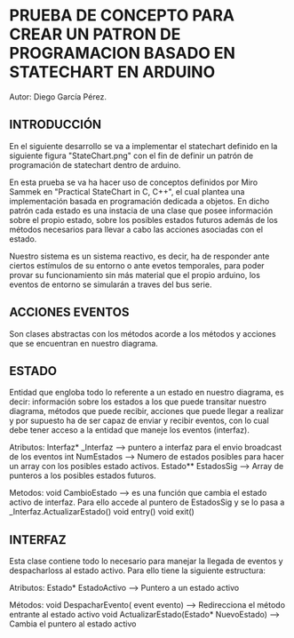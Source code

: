 # PRUEBA DE CONCEPTO PARA CREAR UN PATRON DE PROGRAMACION BASADO EN STATECHART EN ARDUINO

Autor: Diego García Pérez.



## INTRODUCCIÓN

En el siguiente desarrollo se va a implementar el statechart definido en la siguiente figura "StateChart.png" con el fin de definir
un patrón de programación de statechart dentro de arduino.

En esta prueba se va ha hacer uso de conceptos definidos por Miro Sammek en "Practical StateChart in C, C++", el cual plantea
una implementación basada en programación dedicada a objetos. En dicho patrón cada estado es una instacia de una clase que posee 
información sobre el propio estado, sobre los posibles estados futuros además de los métodos necesarios para llevar a cabo las 
acciones asociadas con el estado. 

Nuestro sistema es un sistema reactivo, es decir, ha de responder ante ciertos estímulos de su entorno o ante evetos temporales,
para poder provar su funcionamiento sin más material que el propio arduino, los eventos de entorno se simularán a traves del bus
serie. 


## ACCIONES EVENTOS

Son clases abstractas con los métodos acorde a los métodos y acciones que se encuentran en nuestro diagrama.



## ESTADO

Entidad que engloba todo lo referente a un estado en nuestro diagrama, es decir: información sobre los estados a los que puede 
transitar nuestro diagrama, métodos que puede recibir, acciones que puede llegar a realizar y por supuesto ha de ser capaz de
enviar y recibir eventos, con lo cual debe tener acceso a la entidad que maneje los eventos (interfaz).

Atributos: 
	Interfaz* _Interfaz --> puntero a interfaz para el envio broadcast de los eventos
	int NumEstados --> Numero de estados posibles para hacer un array con los posibles estado activos.
	Estado** EstadosSig --> Array de punteros a los posibles estados futuros.   

Metodos:
	void CambioEstado --> es una función que cambia el estado activo de interfaz. Para ello accede al puntero de EstadosSig y se
							lo pasa a _Interfaz.ActualizarEstado()
	void entry()
	void exit()


## INTERFAZ

Esta clase contiene todo lo necesario para manejar la llegada de eventos
y despacharloss al estado activo. Para ello tiene la siguiente estructura:

Atributos:
	Estado* EstadoActivo --> Puntero a un estado activo 

Métodos:
	void DespacharEvento( event evento) --> Redirecciona el método entrante al estado activo
	void ActualizarEstado(Estado* NuevoEstado) --> Cambia el puntero al estado activo 
	
